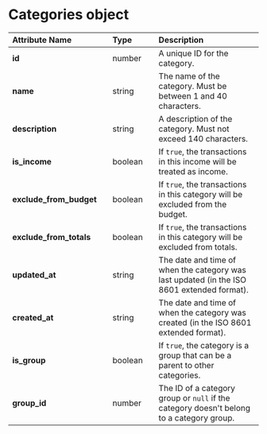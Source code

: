 # Categories object

| **Attribute Name** |  | **Type** |  | **Description** |
| :--- | :--- | :--- | :--- | :--- |
| **id** |  | number |  | A unique ID for the category. |
| **name** |  | string |  | The name of the category. Must be between 1 and 40 characters. |
| **description** |  | string |  | A description of the category. Must not exceed 140 characters. |
| **is\_income** |  | boolean |  | If `true`, the transactions in this income will be treated as income. |
| **exclude\_from\_budget** |  | boolean |  | If `true`, the transactions in this category will be excluded from the budget. |
| **exclude\_from\_totals** |  | boolean |  | If `true`, the transactions in this category will be excluded from totals. |
| **updated\_at** |  | string |  | The date and time of when the category was last updated (in the ISO 8601 extended format). |
| **created\_at** |  | string |  | The date and time of when the category was created (in the ISO 8601 extended format). |
| **is\_group** |  | boolean |  | If `true`, the category is a group that can be a parent to other categories. |
| **group\_id** |  | number |  | The ID of a category group or `null` if the category doesn't belong to a category group. |

